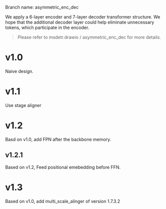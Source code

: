 Branch name: asymmetric_enc_dec

We apply a 6-layer encoder and 7-layer decoder transformer structure. We hope that the additional decoder layer could
help eliminate unnecessary tokens, which participate in the encoder.

> Please refer to msdetr.drawio / asymmetric_enc_dec for more details.
# v1.0
Naive design.


# v1.1
Use stage aligner

# v1.2
Basd on v1.0, add FPN after the backbone memory.

## v1.2.1
Based on v1.2, Feed positional emebedding before FFN.

# v1.3
Based on v1.0, add multi_scale_alinger of version 1.7.3.2
